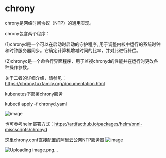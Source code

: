 # chrony
chrony是网络时间协议（NTP）的通用实现。

chrony包含两个程序：

(1)chronyd是一个可以在启动时启动的守护程序, 用于调整内核中运行的系统时钟和时钟服务器同步。它确定计算机增减时间的比率，并对此进行补偿。

(2)chronyc是一个命令行界面程序，用于监视chronyd的性能并在运行时更改各种操作参数。

关于二者的详细介绍，请参见：https://chrony.tuxfamily.org/documentation.html

kubenetes下部署chrony服务

kubectl apply -f chronyd.yaml

![image](https://user-images.githubusercontent.com/12782056/129527803-9423eaba-4a34-41ce-95f5-f83fb899de34.png)
  
也可参考helm部署方式：https://artifacthub.io/packages/helm/pnnl-miscscripts/chronyd

这里chrony.conf直接配置的阿里云公网NTP服务器
![image](https://user-images.githubusercontent.com/12782056/129529356-4e7e18d9-a59a-449f-897e-9aec80d8c878.png)

![Uploading image.png…]()
